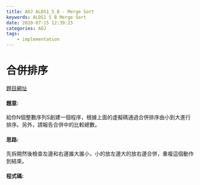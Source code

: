 ```yaml
---
title: AOJ ALDS1_5_B - Merge Sort
keywords: ALDS1 5 B Merge Sort
date: 2020-07-15 12:39:23
categories: AOJ
tags:
    - implementation
---
```

# 合併排序
[題目網址](https://onlinejudge.u-aizu.ac.jp/courses/lesson/1/ALDS1/all/ALDS1_5_B)

#### 題意:
給你N個整數序列S創建一個程序，根據上面的虛擬碼通過合併排序由小到大進行排序。另外，請報告合併中的比較總數。
<!-- more -->
#### 思路:
先拆開然後檢查左邊和右邊誰大誰小，小的放左邊大的放右邊合併，重複這個動作到結束。

#### 程式碼:
<script src="https://gist.github.com/Daviswww/86ace3aedb574bee48d1a7869cca847c.js"></script>